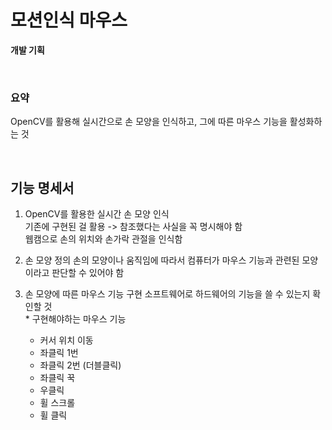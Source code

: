 # 모션인식 마우스

__개발 기획__

<br>

### 요약

OpenCV를 활용해 실시간으로 손 모양을 인식하고, 그에 따른 마우스 기능을 활성화하는 것

<br>

## 기능 명세서

1. OpenCV를 활용한 실시간 손 모양 인식  
기존에 구현된 걸 활용 -> 참조했다는 사실을 꼭 명시해야 함  
웹캠으로 손의 위치와 손가락 관절을 인식함

2. 손 모양 정의
손의 모양이나 움직임에 따라서 컴퓨터가 마우스 기능과 관련된 모양이라고 판단할 수 있어야 함

3. 손 모양에 따른 마우스 기능 구현
소프트웨어로 하드웨어의 기능을 쓸 수 있는지 확인할 것  
\* 구현해야하는 마우스 기능
	- 커서 위치 이동
    - 좌클릭 1번
    - 좌클릭 2번 (더블클릭)
    - 좌클릭 꾹
    - 우클릭
    - 휠 스크롤
    - 휠 클릭